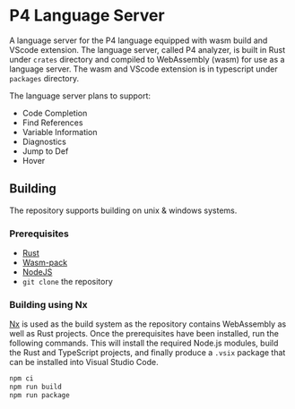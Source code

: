 # P4 Language Server
A language server for the P4 language equipped with wasm build and VScode extension. The language server, called P4 analyzer, is built in Rust under `crates` directory and compiled to WebAssembly (wasm) for use as a language server. The wasm and VScode extension is in typescript under `packages` directory.

The language server plans to support:
* Code Completion
* Find References
* Variable Information
* Diagnostics
* Jump to Def
* Hover

## Building
The repository supports building on unix & windows systems.

### Prerequisites
* [Rust](https://www.rust-lang.org/tools/install)
* [Wasm-pack](https://rustwasm.github.io/wasm-pack/installer/)
* [NodeJS](https://nodejs.org/en/download/)
* `git clone` the repository

### Building using Nx
[Nx](https://nx.dev/) is used as the build system as the repository contains WebAssembly as well as Rust projects. Once the prerequisites have been installed, run the following commands. This will install the required Node.js modules, build the Rust and TypeScript projects, and finally produce a `.vsix` package that can be installed into Visual Studio Code.
```bash
npm ci
npm run build
npm run package
```
